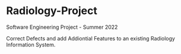 # Radiology-Project
Software Engineering Project - Summer 2022

Correct Defects and add Addiontial Features to an existing Radiology Information System.
